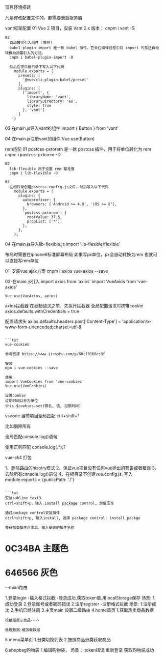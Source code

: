 
项目环境搭建

  凡是修改配置文件的，都需要重启服务器

  vant框架配置
    01
      Vue 2 项目，安装 Vant 2.x 版本：
      cnpm i vant -S

    02
      自动按需引入组件 (推荐)
      babel-plugin-import 是一款 babel 插件，它会在编译过程中将 import 的写法自动转换为按需引入的方式。
      cnpm i babel-plugin-import -D

      然后在项目根目录下写入以下代码
        module.exports = {
          presets: [
            '@vue/cli-plugin-babel/preset'
          ],
          plugins: [
            ['import', {
              libraryName: 'vant',
              libraryDirectory: 'es',
              style: true
            }, 'vant']
          ]
        }


   03
      在main.js导入vant的组件
      import { Button } from 'vant'

   04 
      在main.js注册vant的组件
      Vue.use(Button)

  
  rem适配
    01
      postcss-pxtorem 是一款 postcss 插件，用于将单位转化为 rem
      cnpm i postcss-pxtorem -D

    02
      lib-flexible 用于设置 rem 基准值
      cnpm i lib-flexible -D

    03
      在根目录创建postcss.config.js文件，然后写入以下代码
        module.exports = {
          plugins: {
            autoprefixer: {
              browsers: ['Android >= 4.0', 'iOS >= 8'],
            },
            'postcss-pxtorem': {
              rootValue: 37.5,
              propList: ['*'],
            },
          },
        };

  04
    在main.js导入lib-flexible.js
    import 'lib-flexible/flexible'

  布局时需要在iphone6标准屏幕布局
  如果写px单位，px会自动转换为rem
  也就可以直接写rem单位


  01-安装vue ajax方案
    cnpm i axios vue-axios --save

  02-在main.js引入
    import axios from 'axios'
    import VueAxios from 'vue-axios'

    Vue.use(VueAxios, axios)


  axios拦截器
    在发起请求之前，先执行拦截器
 全局配置请求时携带cookie
axios.defaults.withCredentials = true

配置请求头
axios.defaults.headers.post['Content-Type'] = 'application/x-www-form-urlencoded;charset=utf-8'

```

```txt
vue-cookies

参考链接 https://www.jianshu.com/p/60c13168cc8f

安装
npm i vue-cookies --save

使用
import VueCookies from 'vue-cookies'
Vue.use(VueCookies)

设置cookie
过期时间以秒为单位
this.$cookies.set(键名, 值, 过期时间)

```
vscode 当前项目全局匹配 ctrl+shift+f

比如删除所有

全局匹配console.log()语句

使用正则匹配
console.log\(.*\);?


vue-cli4 打包

1、删除路由的hisotry模式
2、保证vue项目没有任何vue抛出的警告或者错误
3、去除所有console.log()语句
4、在根目录下创建vue.config.js, 写入 module.exports = {publicPath: './'}
```

```txt
安装sublime text3
ctrl+shift+p，输入 install package control, 然后回车

通过package control安装插件
ctrl+shift+p, 输入install, 选择 package control: install packge

等待加载插件仓库后，输入安装的插件名称

```

# 0C34BA 主题色
# 646566 灰色


 --mian路由
  

1.登录login
  -输入格式拦截
  -登录成功,获取token值.用localStorage保存
   场景:
       1.成功登录
       2.登录账号或者密码错误
2.注册register
  -注册格式拦截
  场景:
       1.注册成功
       2.手机已经注册
3.主页main
   设置二级路由
4.home首页
  1.获取热卖商品数据
  
    轮播图展示商品--->
    
    处理数据:缓加载数据
5.menu菜单页
  1.分类切换列表
  2.按照商品分类获取商品

6.shopbag购物袋
  1.编辑购物袋，
  场景：
  token错误,重新登录
  获取购物袋成功
    


    
  
    
     
    
       
